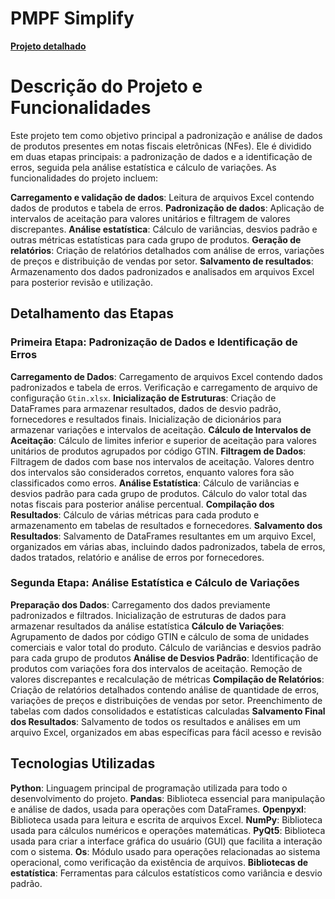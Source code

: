 # PMPF Simplify

<a href=""><strong>Projeto detalhado</strong></a>

<h1>Descrição do Projeto e Funcionalidades</h1>
<p>Este projeto tem como objetivo principal a padronização e análise de dados de produtos presentes em notas fiscais eletrônicas (NFes). Ele é dividido em duas etapas principais: a padronização de dados e a identificação de erros, seguida pela análise estatística e cálculo de variações. As funcionalidades do projeto incluem:</p>

<strong>Carregamento e validação de dados</strong>: Leitura de arquivos Excel contendo dados de produtos e tabela de erros.
<strong>Padronização de dados</strong>: Aplicação de intervalos de aceitação para valores unitários e filtragem de valores discrepantes.
<strong>Análise estatística</strong>: Cálculo de variâncias, desvios padrão e outras métricas estatísticas para cada grupo de produtos.
<strong>Geração de relatórios</strong>: Criação de relatórios detalhados com análise de erros, variações de preços e distribuição de vendas por setor.
<strong>Salvamento de resultados</strong>: Armazenamento dos dados padronizados e analisados em arquivos Excel para posterior revisão e utilização.


<h2>Detalhamento das Etapas</h2>
<h3>Primeira Etapa: Padronização de Dados e Identificação de Erros</h3>

<strong>Carregamento de Dados</strong>: Carregamento de arquivos Excel contendo dados padronizados e tabela de erros. Verificação e carregamento de arquivo de configuração <code>Gtin.xlsx</code>.
<strong>Inicialização de Estruturas</strong>: Criação de DataFrames para armazenar resultados, dados de desvio padrão, fornecedores e resultados finais. Inicialização de dicionários para armazenar variações e intervalos de aceitação.
<strong>Cálculo de Intervalos de Aceitação</strong>: Cálculo de limites inferior e superior de aceitação para valores unitários de produtos agrupados por código GTIN.
<strong>Filtragem de Dados</strong>: Filtragem de dados com base nos intervalos de aceitação. Valores dentro dos intervalos são considerados corretos, enquanto valores fora são classificados como erros.
<strong>Análise Estatística</strong>: Cálculo de variâncias e desvios padrão para cada grupo de produtos. Cálculo do valor total das notas fiscais para posterior análise percentual.
<strong>Compilação dos Resultados</strong>: Cálculo de várias métricas para cada produto e armazenamento em tabelas de resultados e fornecedores.
<strong>Salvamento dos Resultados</strong>: Salvamento de DataFrames resultantes em um arquivo Excel, organizados em várias abas, incluindo dados padronizados, tabela de erros, dados tratados, relatório e análise de erros por fornecedores.


<h3>Segunda Etapa: Análise Estatística e Cálculo de Variações</h3>
<strong>Preparação dos Dados</strong>: Carregamento dos dados previamente padronizados e filtrados. Inicialização de estruturas de dados para armazenar resultados da análise estatística
<strong>Cálculo de Variações</strong>: Agrupamento de dados por código GTIN e cálculo de soma de unidades comerciais e valor total do produto. Cálculo de variâncias e desvios padrão para cada grupo de produtos
<strong>Análise de Desvios Padrão</strong>: Identificação de produtos com variações fora dos intervalos de aceitação. Remoção de valores discrepantes e recalculação de métricas
<strong>Compilação de Relatórios</strong>: Criação de relatórios detalhados contendo análise de quantidade de erros, variações de preços e distribuições de vendas por setor. Preenchimento de tabelas com dados consolidados e estatísticas calculadas
<strong>Salvamento Final dos Resultados</strong>: Salvamento de todos os resultados e análises em um arquivo Excel, organizados em abas específicas para fácil acesso e revisão

<h2>Tecnologias Utilizadas</h2>
<strong>Python</strong>: Linguagem principal de programação utilizada para todo o desenvolvimento do projeto.
<strong>Pandas</strong>: Biblioteca essencial para manipulação e análise de dados, usada para operações com DataFrames.
<strong>Openpyxl</strong>: Biblioteca usada para leitura e escrita de arquivos Excel.
<strong>NumPy</strong>: Biblioteca usada para cálculos numéricos e operações matemáticas.
<strong>PyQt5</strong>: Biblioteca usada para criar a interface gráfica do usuário (GUI) que facilita a interação com o sistema.
<strong>Os</strong>: Módulo usado para operações relacionadas ao sistema operacional, como verificação da existência de arquivos.
<strong>Bibliotecas de estatística</strong>: Ferramentas para cálculos estatísticos como variância e desvio padrão.
